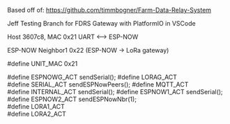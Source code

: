 Based off of: https://github.com/timmbogner/Farm-Data-Relay-System


Jeff Testing Branch for FDRS Gateway with PlatformIO in VSCode

Host 3607c8, MAC 0x21
UART <--> ESP-NOW

ESP-NOW Neighbor1 0x22 (ESP-NOW -> LoRa gateway)

#define UNIT_MAC           0x21

#define ESPNOWG_ACT    sendSerial();
#define LORAG_ACT      
#define SERIAL_ACT     sendESPNowPeers();
#define MQTT_ACT          
#define INTERNAL_ACT   sendSerial();
#define ESPNOW1_ACT    sendSerial();
#define ESPNOW2_ACT    sendESPNowNbr(1);                
#define LORA1_ACT      
#define LORA2_ACT 